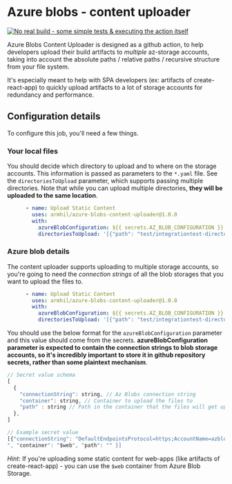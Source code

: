 # Azure blobs - content uploader

[![No real build - some simple tests & executing the action itself](https://github.com/armhil/azure-blobs-content-uploader/actions/workflows/main.yml/badge.svg)](https://github.com/armhil/azure-blobs-content-uploader/actions/workflows/main.yml)

Azure Blobs Content Uploader is designed as a github action, to help developers upload their build artifacts to *multiple* az-storage accounts, taking into account the absolute paths / relative paths / recursive structure from your file system.

It's especially meant to help with SPA developers (ex: artifacts of create-react-app) to quickly upload artifacts to a lot of storage accounts for redundancy and performance. 

## Configuration details

To configure this job, you'll need a few things.

### Your local files
You should decide which directory to upload and to where on the storage accounts. This information is passed as parameters to the `*.yaml` file.
See the `directoriesToUpload` parameter, which supports passing multiple directories. Note that while you can upload multiple directories, **they will be uploaded to the same location**.

```yaml
      - name: Upload Static Content
        uses: armhil/azure-blobs-content-uploader@1.0.0
        with:
          azureBlobConfiguration: ${{ secrets.AZ_BLOB_CONFIGURATION }} # could be any secret that you have, see below for the format
          directoriesToUpload: '[{"path": "test/integrationtest-directory", "shouldRecurse": "true" }]'
```

### Azure blob details
The content uploader supports uploading to multiple storage accounts, so you're going to need the *connection strings* of all the blob storages that you want to upload the files to.

```yaml
      - name: Upload Static Content
        uses: armhil/azure-blobs-content-uploader@1.0.0
        with:
          azureBlobConfiguration: ${{ secrets.AZ_BLOB_CONFIGURATION }} # could be any secret that you have, see below for the format
          directoriesToUpload: '[{"path": "test/integrationtest-directory", "shouldRecurse": "true" }]'
```

You should use the below format for the `azureBlobConfiguration` parameter and this value should come from the secrets. **azureBlobConfiguration parameter is expected to contain the connection strings to blob storage accounts, so it's incredibly important to store it in github repository secrets, rather than some plaintext mechanism**.

```javascript
// Secret value schema
[
  {
    "connectionString": string, // Az Blobs connection string
    "container": string, // Container to upload the files to
    "path" : string // Path in the container that the files will get uploaded to
  },
]

// Example secret value
[{"connectionString": "DefaultEndpointsProtocol=https;AccountName=azblobuploadtest;AccountKey=someAccountKeyNotReal;EndpointSuffix=core.windows.net
", "container": "$web", "path": "" }]
```

*Hint*: If you're uploading some static content for web-apps (like artifacts of create-react-app) - you can use the `$web` container from Azure Blob Storage. 
